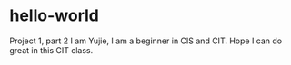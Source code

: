 # hello-world
Project 1, part 2
 I am Yujie, I am a beginner in CIS and CIT. Hope I can do great in this CIT class.
